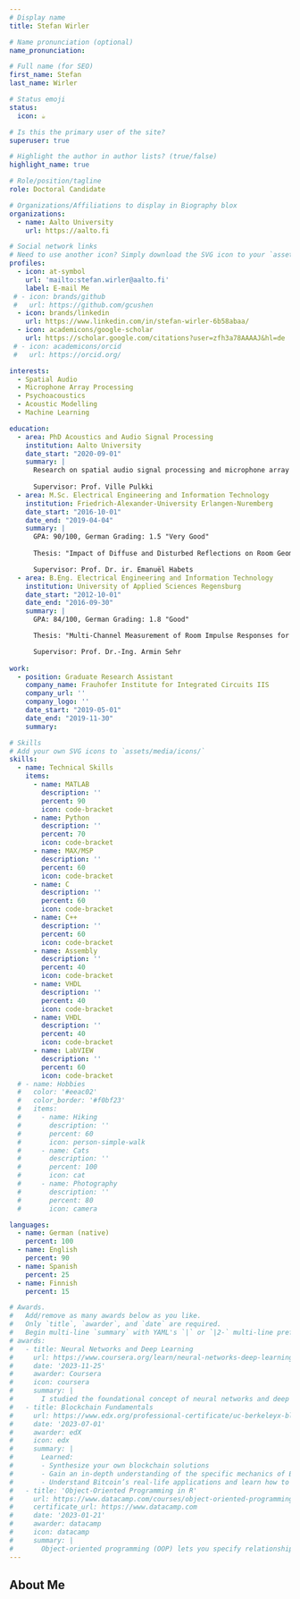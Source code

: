 ```yaml
---
# Display name
title: Stefan Wirler

# Name pronunciation (optional)
name_pronunciation: 

# Full name (for SEO)
first_name: Stefan
last_name: Wirler

# Status emoji
status:
  icon: ☕️

# Is this the primary user of the site?
superuser: true

# Highlight the author in author lists? (true/false)
highlight_name: true

# Role/position/tagline
role: Doctoral Candidate

# Organizations/Affiliations to display in Biography blox
organizations:
  - name: Aalto University
    url: https://aalto.fi

# Social network links
# Need to use another icon? Simply download the SVG icon to your `assets/media/icons/` folder.
profiles:
  - icon: at-symbol
    url: 'mailto:stefan.wirler@aalto.fi'
    label: E-mail Me
 # - icon: brands/github
 #   url: https://github.com/gcushen
  - icon: brands/linkedin
    url: https://www.linkedin.com/in/stefan-wirler-6b58abaa/
  - icon: academicons/google-scholar
    url: https://scholar.google.com/citations?user=zfh3a78AAAAJ&hl=de
 # - icon: academicons/orcid
 #   url: https://orcid.org/

interests:
  - Spatial Audio
  - Microphone Array Processing
  - Psychoacoustics
  - Acoustic Modelling
  - Machine Learning

education:
  - area: PhD Acoustics and Audio Signal Processing
    institution: Aalto University
    date_start: "2020-09-01"
    summary: |
      Research on spatial audio signal processing and microphone array processing
       
      Supervisor: Prof. Ville Pulkki
  - area: M.Sc. Electrical Engineering and Information Technology
    institution: Friedrich-Alexander-University Erlangen-Nuremberg
    date_start: "2016-10-01"
    date_end: "2019-04-04"
    summary: |
      GPA: 90/100, German Grading: 1.5 "Very Good"
      
      Thesis: "Impact of Diffuse and Disturbed Reflections on Room Geometry Inference Algorithms" [Download thesis (PDF)](/uploads/thesis.pdf)

      Supervisor: Prof. Dr. ir. Emanuël Habets
  - area: B.Eng. Electrical Engineering and Information Technology
    institution: University of Applied Sciences Regensburg
    date_start: "2012-10-01"
    date_end: "2016-09-30"
    summary: |
      GPA: 84/100, German Grading: 1.8 "Good"

      Thesis: "Multi-Channel Measurement of Room Impulse Responses for Determination of Room Acoustic Parameters"

      Supervisor: Prof. Dr.-Ing. Armin Sehr
      
work:
  - position: Graduate Research Assistant
    company_name: Frauhofer Institute for Integrated Circuits IIS
    company_url: ''
    company_logo: ''
    date_start: "2019-05-01"
    date_end: "2019-11-30"
    summary: 

# Skills
# Add your own SVG icons to `assets/media/icons/`
skills:
  - name: Technical Skills
    items:
      - name: MATLAB
        description: ''
        percent: 90
        icon: code-bracket
      - name: Python
        description: ''
        percent: 70
        icon: code-bracket
      - name: MAX/MSP
        description: ''
        percent: 60
        icon: code-bracket
      - name: C
        description: ''
        percent: 60
        icon: code-bracket
      - name: C++
        description: ''
        percent: 60
        icon: code-bracket
      - name: Assembly
        description: ''
        percent: 40
        icon: code-bracket
      - name: VHDL
        description: ''
        percent: 40
        icon: code-bracket
      - name: VHDL
        description: ''
        percent: 40
        icon: code-bracket
      - name: LabVIEW
        description: ''
        percent: 60
        icon: code-bracket
  # - name: Hobbies
  #   color: '#eeac02'
  #   color_border: '#f0bf23'
  #   items:
  #     - name: Hiking
  #       description: ''
  #       percent: 60
  #       icon: person-simple-walk
  #     - name: Cats
  #       description: ''
  #       percent: 100
  #       icon: cat
  #     - name: Photography
  #       description: ''
  #       percent: 80
  #       icon: camera

languages:
  - name: German (native)
    percent: 100
  - name: English
    percent: 90    
  - name: Spanish
    percent: 25
  - name: Finnish
    percent: 15

# Awards.
#   Add/remove as many awards below as you like.
#   Only `title`, `awarder`, and `date` are required.
#   Begin multi-line `summary` with YAML's `|` or `|2-` multi-line prefix and indent 2 spaces below.
# awards:
#   - title: Neural Networks and Deep Learning
#     url: https://www.coursera.org/learn/neural-networks-deep-learning
#     date: '2023-11-25'
#     awarder: Coursera
#     icon: coursera
#     summary: |
#       I studied the foundational concept of neural networks and deep learning. By the end, I was familiar with the significant technological trends driving the rise of deep learning; build, train, and apply fully connected deep neural networks; implement efficient (vectorized) neural networks; identify key parameters in a neural network’s architecture; and apply deep learning to your own applications.
#   - title: Blockchain Fundamentals
#     url: https://www.edx.org/professional-certificate/uc-berkeleyx-blockchain-fundamentals
#     date: '2023-07-01'
#     awarder: edX
#     icon: edx
#     summary: |
#       Learned:
#       - Synthesize your own blockchain solutions
#       - Gain an in-depth understanding of the specific mechanics of Bitcoin
#       - Understand Bitcoin’s real-life applications and learn how to attack and destroy Bitcoin, Ethereum, smart contracts and Dapps, and alternatives to Bitcoin’s Proof-of-Work consensus algorithm
#   - title: 'Object-Oriented Programming in R'
#     url: https://www.datacamp.com/courses/object-oriented-programming-with-s3-and-r6-in-r
#     certificate_url: https://www.datacamp.com
#     date: '2023-01-21'
#     awarder: datacamp
#     icon: datacamp
#     summary: |
#       Object-oriented programming (OOP) lets you specify relationships between functions and the objects that they can act on, helping you manage complexity in your code. This is an intermediate level course, providing an introduction to OOP, using the S3 and R6 systems. S3 is a great day-to-day R programming tool that simplifies some of the functions that you write. R6 is especially useful for industry-specific analyses, working with web APIs, and building GUIs.
---
```


## About Me


